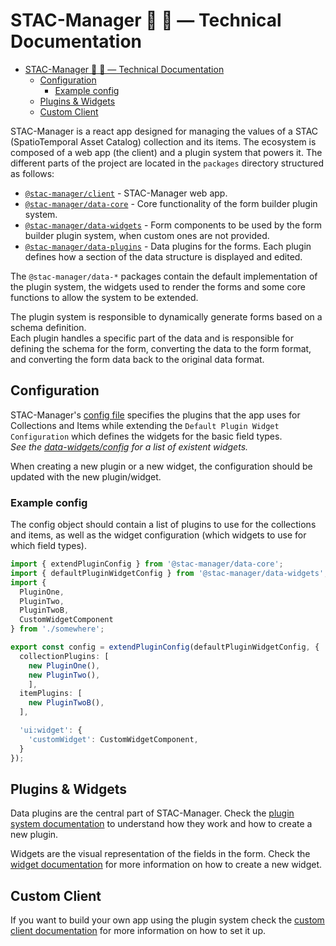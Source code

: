 # STAC-Manager 📡 📄 — Technical Documentation

- [STAC-Manager 📡 📄 — Technical Documentation](#stac-manager----technical-documentation)
  - [Configuration](#configuration)
    - [Example config](#example-config)
  - [Plugins \& Widgets](#plugins--widgets)
  - [Custom Client](#custom-client)

STAC-Manager is a react app designed for managing the values of a STAC (SpatioTemporal Asset Catalog) collection and its items.
The ecosystem is composed of a web app (the client) and a plugin system that powers it.
The different parts of the project are located in the `packages` directory structured as follows:

- [`@stac-manager/client`](./packages/client) - STAC-Manager web app.
- [`@stac-manager/data-core`](./packages/data-core) - Core functionality of the form builder plugin system.
- [`@stac-manager/data-widgets`](./packages/data-widgets) - Form components to be used by the form builder plugin system, when custom ones are not provided.
- [`@stac-manager/data-plugins`](./packages/data-plugins) - Data plugins for the forms. Each plugin defines how a section of the data structure is displayed and edited.

The `@stac-manager/data-*` packages contain the default implementation of the plugin system, the widgets used to render the forms and some core functions to allow the system to be extended.

The plugin system is responsible to dynamically generate forms based on a schema definition.  
Each plugin handles a specific part of the data and is responsible for defining the schema for the form, converting the data to the form format, and converting the form data back to the original data format.

## Configuration

STAC-Manager's [config file](/packages/client/src/plugin-system/config.ts) specifies the plugins that the app uses for Collections and Items while extending the `Default Plugin Widget Configuration` which defines the widgets for the basic field types.  
_See the [data-widgets/config](/packages/data-widgets/lib/config/index.ts) for a list of existent widgets._

When creating a new plugin or a new widget, the configuration should be updated with the new plugin/widget.

### Example config

The config object should contain a list of plugins to use for the collections and items, as well as the widget configuration (which widgets to use for which field types).

```ts
import { extendPluginConfig } from '@stac-manager/data-core';
import { defaultPluginWidgetConfig } from '@stac-manager/data-widgets';
import {
  PluginOne,
  PluginTwo,
  PluginTwoB,
  CustomWidgetComponent
} from './somewhere';

export const config = extendPluginConfig(defaultPluginWidgetConfig, {
  collectionPlugins: [
    new PluginOne(),
    new PluginTwo(),
    ],
  itemPlugins: [
    new PluginTwoB(),
  ],

  'ui:widget': {
    'customWidget': CustomWidgetComponent,
  }
});
```

## Plugins & Widgets

Data plugins are the central part of STAC-Manager. Check the [plugin system documentation](./PLUGINS.md) to understand how they work and how to create a new plugin.

Widgets are the visual representation of the fields in the form. Check the [widget documentation](./WIDGETS.md) for more information on how to create a new widget.

## Custom Client

If you want to build your own app using the plugin system check the [custom client documentation](./docs/CUSTOM_CLIENT.md) for more information on how to set it up.
